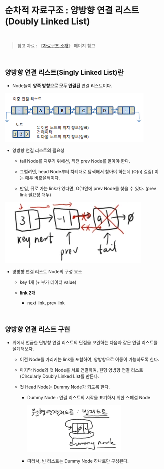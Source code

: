 # 순차적 자료구조 : 양방향 연결 리스트 (Doubly Linked List)

<br/>

>  참고 자료 : 《<a href="https://github.com/SangYoonLee1231/TIL/blob/main/DataStructure/data_structure_introduction.md">자료구조 소개</a>》 페이지 참고

<br/>

## 양방향 연결 리스트(Singly Linked List)란

* Node들이 <strong>양쪽 방향으로 모두 연결된</strong> 연결 리스트이다.

<img src="img\doubly_linked_list1.png">

* 양방향 연결 리스트의 필요성

    * tail Node를 지우기 위해선, 직전 prev Node를 알아야 한다.

    * 그럴려면, head Node부터 차례대로 탐색해서 찾아야 하는데 (O(n) 걸림) 이는 매우 비효율적이다.

    * 만일, 뒤로 가는 link가 있다면, O(1)안에 prev Node를 찾을 수 있다. (prev link 필요성 대두)

<img src="img\doubly_linked_list2.png">

* 양방향 연결 리스트 Node의 구성 요소
    
    * key 1개 (+ 부가 데이터 value)
    
    * <strong>link 2개</strong>
        
        * next link, prev link

<br/>

## 양방향 연결 리스트 구현

* 위에서 언급한 단방향 연결 리스트의 단점을 보완하는 다음과 같은 연결 리스트를 설계해보자.

    * 이전 Node를 가리키는 link를 포함하여, 양방향으로 이동이 가능하도록 한다.

    * 마지막 Node와 첫 Node를 서로 연결하여, 원형 양방향 연결 리스트 (Circularly Doubly Linked List를 만든다.

    * 첫 Head Node는 Dummy Node가 되도록 한다.

        * Dummy Node : 연결 리스트의 시작을 표기하시 위한 스페셜 Node

            <img src="img\doubly_linked_list3.png" width="300px">
            
        * 따라서, 빈 리스트는 Dummy Node 하나로만 구성된다.